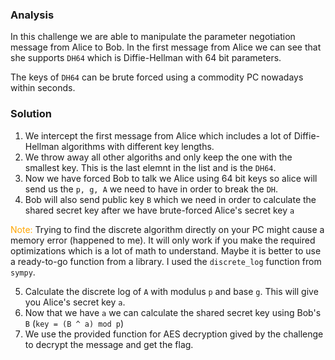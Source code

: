 ### Analysis
In this challenge we are able to manipulate the parameter negotiation message from Alice to Bob. In the first message from Alice we can see that she supports `DH64` which is Diffie-Hellman with 64 bit parameters. 

The keys of `DH64` can be brute forced using a commodity PC nowadays within seconds.

### Solution
1. We intercept the first message from Alice which includes a lot of Diffie-Hellman algorithms with different key lengths.
2. We throw away all other algoriths and only keep the one with the smallest key. This is the last elemnt in the list and is the `DH64`.
3. Now we have forced Bob to talk we Alice using 64 bit keys so alice will send us the `p, g, A` we need to have in order to break the `DH`.
4. Bob will also send public key `B` which we need in order to calculate the shared secret key after we have brute-forced Alice's secret key `a`

<span style="color:orange">Note:</span> Trying to find the discrete algorithm directly on your PC might cause a memory error (happened to me).
It will only work if you make the required optimizations which is a lot of math to understand. Maybe it is better to use a ready-to-go function from a library.
I used the `discrete_log` function from `sympy`.

5. Calculate the discrete log of `A` with modulus `p` and base `g`. This will give you Alice's secret key `a`.
6. Now that we have `a` we can calculate the shared secret key using Bob's `B` (`key = (B ^ a) mod p`)
7. We use the provided function for AES decryption gived by the challenge to decrypt the message and get the flag.

